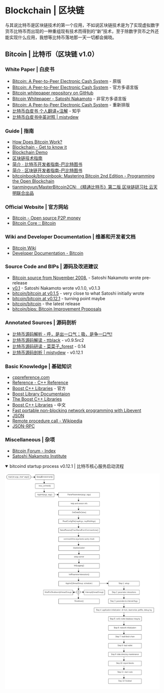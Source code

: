 # Blockchain | 区块链

与其说比特币是区块链技术的第一个应用，不如说区块链技术是为了实现虚拟数字货币比特币而出现的一种重组现有技术而得到的“新”技术，至于除数字货币之外还能实现什么应用，我想等比特币落地那一天一切都会揭晓。

## Bitcoin | 比特币（区块链 v1.0）

### White Paper | 白皮书

* [Bitcoin: A Peer-to-Peer Electronic Cash System](https://bitcoin.org/bitcoin.pdf) - 原版
* [Bitcoin: A Peer-to-Peer Electronic Cash System](https://bitcoin.org/en/bitcoin-paper) - 官方多语言版
* [Bitcoin whitepaper repository on GitHub](https://github.com/wbnns/bitcoinwhitepaper)
* [Bitcoin Whitepaper - Satoshi Nakamoto](http://satoshinakamoto.me/whitepaper) - 非官方多语言版
* [Bitcoin: A Peer-to-Peer Electronic Cash System](https://git.dhimmel.com/bitcoin-whitepaper) - 重新排版
* [比特币白皮书 个人翻译+注解](https://zhuanlan.zhihu.com/p/25039679) - 知乎
* [比特币白皮书中英对照 \| mistydew](https://mistydew.github.io/blog/2018/04/Bitcoin-A-Peer-to-Peer-Electronic-Cash-System.html)

### Guide | 指南

* [How Does Bitcoin Work?](https://learnmeabitcoin.com)
* [Blockchain - Get to know it](https://blockchainhandbook.io)
* [Blockchain Demo](https://anders.com/blockchain)
* [区块链技术指南](https://yeasy.gitbooks.io/blockchain_guide/content)
* [简介 · 比特币开发者指南-巴比特图书](https://book.8btc.com/books/6/bitcoin-developer-guide/_book)
* [简介 · 区块链开发者指南-巴比特图书](https://book.8btc.com/books/6/blockchain-developer-guide/_book)
* [bitcoinbook/bitcoinbook: Mastering Bitcoin 2nd Edition - Programming the Open Blockchain](https://github.com/bitcoinbook/bitcoinbook)
* [tianmingyun/MasterBitcoin2CN: 《精通比特币》第二版 区块链研习社 云天明联合出品](https://github.com/tianmingyun/MasterBitcoin2CN)

### Official Website | 官方网站

* [Bitcoin - Open source P2P money](https://bitcoin.org/en)
* [Bitcoin Core :: Bitcoin](https://bitcoincore.org)

### Wiki and Developer Documentation | 维基和开发者文档

* [Bitcoin Wiki](https://en.bitcoin.it/wiki/Main_Page)
* [Developer Documentation - Bitcoin](https://bitcoin.org/en/developer-documentation)

### Source Code and BIPs | 源码及改进建议

* [Bitcoin source from November 2008.](https://bitcointalk.org/index.php?topic=382374.0) - Satoshi Nakamoto wrote pre-release
* [v0.1](https://bitcointalk.org/index.php?topic=68121.0) - Satoshi Nakamoto wrote v0.1.0, v0.1.3
* [bitcoin/bitcoin at v0.1.5](https://github.com/bitcoin/bitcoin/tree/v0.1.5) - very close to what Satoshi initially wrote
* [bitcoin/bitcoin at v0.12.1](https://github.com/bitcoin/bitcoin/tree/v0.12.1) - turning point maybe
* [bitcoin/bitcoin](https://github.com/bitcoin/bitcoin) - the latest release
* [bitcoin/bips: Bitcoin Improvement Proposals](https://github.com/bitcoin/bips)

### Annotated Sources | 源码剖析

* [比特币源码解析 - 呼，是出一口气；吸，是争一口气!](https://blog.csdn.net/pure_lady/article/category/7131199/2)
* [比特币源码解读 - ttblack](https://www.jianshu.com/u/ef215107c407) - v0.9.5rc2
* [比特币源码研读 - 菜菜子_forest](https://www.jianshu.com/u/30081a05cf95) - 0.14
* [比特币源码剖析 \| mistydew](https://mistydew.github.io/blog/2018/05/bitcoin-source-anatomy-00.html) - v0.12.1

### Basic Knowledge | 基础知识

* [cppreference.com](https://en.cppreference.com/w)
* [Reference - C++ Reference](http://www.cplusplus.com/reference)
* [Boost C++ Libraries](https://www.boost.org) - 官方
* [Boost Library Documentaion](https://www.boost.org/doc/libs)
* [The Boost C++ Libraries](https://theboostcpplibraries.com)
* [Boost C++ Libraries](http://boost.ez2learn.com) - 中文
* [Fast portable non-blocking network programming with Libevent](http://www.wangafu.net/~nickm/libevent-book)
* [JSON](http://www.json.org)
* [Remote procedure call - Wikipedia](https://en.wikipedia.org/wiki/Remote_procedure_call)
* [JSON-RPC](https://www.jsonrpc.org)

### Miscellaneous | 杂项

* [Bitcoin Forum - Index](https://bitcointalk.org)
* [Satoshi Nakamoto Institute](https://nakamotoinstitute.org)

<details open>
<summary>bitcoind startup process v0.12.1 | 比特币核心服务启动流程</summary>

![bitcoind-stratup](/images/bitcoind-startup-v0.12.1.png)
</details>
